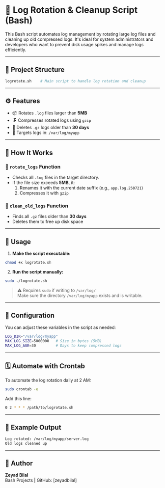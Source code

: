 # 🔁 Log Rotation & Cleanup Script (Bash)

This Bash script automates log management by rotating large log files and cleaning up old compressed logs. It's ideal for system administrators and developers who want to prevent disk usage spikes and manage logs efficiently.

---

## 📁 Project Structure

```bash
logrotate.sh    # Main script to handle log rotation and cleanup
```

---

## ⚙️ Features

- 📦 Rotates `.log` files larger than **5MB**
- 🗜️ Compresses rotated logs using `gzip`
- 🧹 Deletes `.gz` logs older than **30 days**
- 📍 Targets logs in: `/var/log/myapp`

---

## 📄 How It Works

### 🔄 `rotate_logs` Function
- Checks all `.log` files in the target directory.
- If the file size exceeds **5MB**, it:
  1. Renames it with the current date suffix (e.g., `app.log.250721`)
  2. Compresses it with `gzip`

### 🧼 `clean_old_logs` Function
- Finds all `.gz` files older than **30 days**
- Deletes them to free up disk space

---

## 🚀 Usage

1. **Make the script executable:**

```bash
chmod +x logrotate.sh
```

2. **Run the script manually:**

```bash
sudo ./logrotate.sh
```

> ⚠️ Requires `sudo` if writing to `/var/log/`  
> Make sure the directory `/var/log/myapp` exists and is writable.

---

## 🔧 Configuration

You can adjust these variables in the script as needed:

```bash
LOG_DIR="/var/log/myapp"
MAX_LOG_SIZE=5000000   # Size in bytes (5MB)
MAX_LOG_AGE=30         # Days to keep compressed logs
```

---

## 🗓️ Automate with Crontab

To automate the log rotation daily at 2 AM:

```bash
sudo crontab -e
```

Add this line:

```bash
0 2 * * * /path/to/logrotate.sh
```

---

## 📌 Example Output

```bash
Log rotated: /var/log/myapp/server.log
Old logs cleaned up
```

---

## 📌 Author

**Zeyad Bilal**  
Bash Projects | GitHub: [zeyadbilal]
